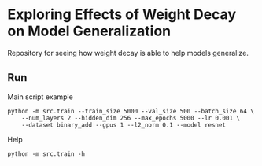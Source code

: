 # Exploring Effects of Weight Decay on Model Generalization

Repository for seeing how weight decay is able to help 
models generalize.

## Run

Main script example

```console
python -m src.train --train_size 5000 --val_size 500 --batch_size 64 \
    --num_layers 2 --hidden_dim 256 --max_epochs 5000 --lr 0.001 \
    --dataset binary_add --gpus 1 --l2_norm 0.1 --model resnet
```

Help

```console
python -m src.train -h
```